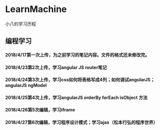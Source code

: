 # LearnMachine
小八的学习历程

## 编程学习
#### 2018/4/17第一次上传，为之前学习的笔记内容。文件的格式还未修改完。  
#### 2018/4/23第2次上传，学习angular JS router笔记   
#### 2018/4/24第3次上传，学习css如何将表格写成4列；如何调试angularJS；angularJS ngModel  
#### 2018/4/25第4次上传，学习angularJS orderBy forEach isObject 方法
#### 2018/4/26第5次编辑，学习iframe
#### 2018/4/27第6次编辑，学习程序设计模式；学习ajax（松本行弘的程序世界）


